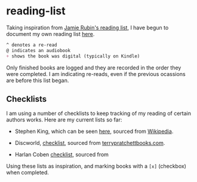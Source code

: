 # reading-list

Taking inspiration from [Jamie Rubin's reading list](https://github.com/jamietr1/reading-list), I have begun to document my own reading list [here](reading.md).

```markdown
^ denotes a re-read
@ indicates an audiobook
+ shows the book was digital (typically on Kindle)
```

Only finished books are logged and they are recorded in the order they were completed.
I am indicating re-reads, even if the previous ocassions are before this list began.

## Checklists

I am using a number of checklists to keep tracking of my reading of certain authors works.  Here are my current lists so far:

- Stephen King, which can be seen [here](stephen-king.md), sourced from [Wikipedia](https://en.wikipedia.org/wiki/Stephen_King_bibliography#Novels).

- Discworld, [checklist](discworld.md), sourced from [terrypratchettbooks.com](https://www.terrypratchettbooks.com/discworld-characters/).

- Harlan Coben [checklist](harlan-coben.md), sourced from 

Using these lists as inspiration, and marking books with a `[x]` (checkbox) when completed.
